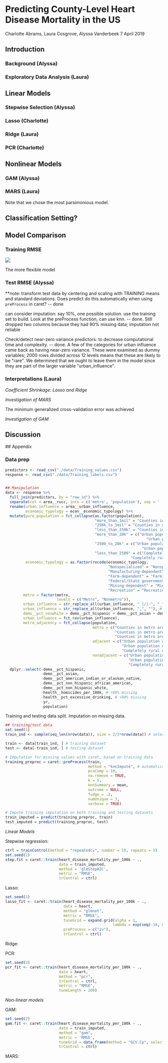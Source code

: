 Predicting County-Level Heart Disease Mortality in the US
================
Charlotte Abrams, Laura Cosgrove, Alyssa Vanderbeek
7 April 2019

Introduction
------------

### Background (Alyssa)

### Exploratory Data Analysis (Laura)

Linear Models
-------------

### Stepwise Selection (Alyssa)

### Lasso (Charlotte)

### Ridge (Laura)

### PCR (Charlotte)

Nonlinear Models
----------------

### GAM (Alyssa)

### MARS (Laura)

Note that we chose the most parsimonious model.

Classification Setting?
-----------------------

Model Comparison
----------------

### Training RMSE

![](project_files/figure-markdown_github/unnamed-chunk-2-1.png)

The more flexible model

### Test RMSE (Alyssa)

\*\*note: transform test data by centering and scaling with TRAINING means and standard deviations. Does predict do this automatically when using `preProcess` in caret? -- done

can consider imputation: say 10%, one possible solution. use the training set to build. Look at the preProcess function, can use knn. -- done. Still dropped two columns because they had 90% missing data; imputation not reliable

Check/detect near-zero variance predictors: to decrease computational time and complexity. -- done. A few of the categories for urban influence came back as having near-zero variance. These were examined as dummy variables; 2000 rows divided across 12 levels means that these are likely to be "rare". We determined that we ought to leave them in the model since they are part of the larger variable "urban\_influence".

### Interpretations (Laura)

*Coefficient Shrinkage: Lasso and Ridge*

*Investigation of MARS*

The minimum generalized cross-validation error was achieved

*Investigation of GAM*

Discussion
----------

\#\# Appendix

### Data prep

``` r
predictors <- read_csv("./data/Training_values.csv") 
response <- read_csv("./data/Training_labels.csv") 


## Manipulation
data <- response %>% 
  full_join(predictors, by = "row_id") %>%
  separate(col = area__rucc, into = c('metro', 'population'), sep = ' - ') %>%
  rename(urban_influence = area__urban_influence,
         economic_typology = econ__economic_typology) %>%
  mutate(pure_population = fct_collapse(as.factor(population), 
                                        "more_than_1mil" = "Counties in metro areas of 1 million population or more",
                                        "250k_to_1mil" = "Counties in metro areas of 250,000 to 1 million population",
                                        "less_than_250k" = "Counties in metro areas of fewer than 250,000 population",
                                        "more_than_20k" = c("Urban population of 20,000 or more, adjacent to a metro area", 
                                                               "Urban population of 20,000 or more, not adjacent to a metro area"),
                                        "2500_to_20k" = c("Urban population of 2,500 to 19,999, adjacent to a metro area", 
                                                             "Urban population of 2,500 to 19,999, not adjacent to a metro area"),
                                        "less_than_2500" = c("Completely rural or less than 2,500 urban population, adjacent to a metro area", 
                                                        "Completely rural or less than 2,500 urban population, not adjacent to a metro area")),
         economic_typology = as.factor(recode(economic_typology,
                                              "Nonspecialized" = "Nonspecialized",
                                              "Manufacturing-dependent" = "Manufacturing",
                                              "Farm-dependent" = "Farming",
                                              "Federal/State government-dependent" = "Government",
                                              "Mining-dependent" = "Mining",
                                              "Recreation" = "Recreation")),
        metro = factor(metro, 
                       levels = c("Metro", "Nonmetro")),
        urban_influence = str_replace_all(urban_influence, " |/|-", "_"), # replace problematic characters
        urban_influence = str_replace_all(urban_influence, ",", ""), # replace problematic characters
        demo__pct_nonwhite = demo__pct_hispanic + demo__pct_asian + demo__pct_american_indian_or_alaskan_native + demo__pct_non_hispanic_african_american,
        urban_influence = fct_rev(urban_influence),
        metro_adjacency = fct_collapse(population, 
                                       metro = c("Counties in metro areas of 1 million population or more", 
                                                 "Counties in metro areas of 250,000 to 1 million population", 
                                                 "Counties in metro areas of fewer than 250,000 population"),
                                       adjacent = c("Urban population of 20,000 or more, adjacent to a metro area", 
                                                    "Urban population of 2,500 to 19,999, adjacent to a metro area", 
                                                    "Completely rural or less than 2,500 urban population, adjacent to a metro area"),
                                       nonadjacent = c("Urban population of 20,000 or more, not adjacent to a metro area", 
                                                       "Urban population of 2,500 to 19,999, not adjacent to a metro area", 
                                                       "Completely rural or less than 2,500 urban population, not adjacent to a metro area"))) %>% 
  dplyr::select(-demo__pct_hispanic, 
                -demo__pct_asian,
                -demo__pct_american_indian_or_alaskan_native, 
                -demo__pct_non_hispanic_african_american,
                -demo__pct_non_hispanic_white,
                -health__homicides_per_100k, # >90% missing
                -health__pct_excessive_drinking, # >90% missing
                -yr,
                -population) 
```

Training and testing data split. Imputation on missing data.

``` r
## training/test data
set.seed(1)
train_ind <- sample(seq_len(nrow(data)), size = 2/3*nrow(data)) # select rows in 2:1 ratio 

train <- data[train_ind, ] # training dataset
test <- data[-train_ind, ] # testing dataset

# Imputation for missing values with caret, based on training data
training_preproc = caret::preProcess(train, 
                                     method = "knnImpute", # automatically centers and scales data
                                     pcaComp = 10,
                                     na.remove = TRUE,
                                     k = 5,
                                     knnSummary = mean,
                                     outcome = NULL,
                                     fudge = .2,
                                     numUnique = 3,
                                     verbose = TRUE)

# Impute training imputation on both training and testing datasets
train_imputed = predict(training_preproc, train)
test_imputed = predict(training_preproc, test)
```

*Linear Models*

Stepwise regression:

``` r
ctrl = trainControl(method = "repeatedcv", number = 10, repeats = 5)
set.seed(2)
step.fit = caret::train(heart_disease_mortality_per_100k ~ ., 
                        data = train_imputed, 
                        method = 'glmStepAIC',
                        metric = "RMSE",
                        trControl = ctrl)
```

Lasso:

``` r
set.seed(2)
lasso_fit <- caret::train(heart_disease_mortality_per_100k ~ ., 
                          data = heart,
                          method = "glmnet",
                          metric = "RMSE",
                          tuneGrid = expand.grid(alpha = 1,
                                                lambda = exp(seq(-10, 0, length = 200))),
                          preProcess = c("zv"),
                          trControl = ctrl)
```

Ridge:

PCR:

``` r
set.seed(2)
pcr_fit <- caret::train(heart_disease_mortality_per_100k ~ ., 
                        data = heart,
                        method = "pcr",
                        trControl = ctrl,
                        metric = "RMSE",
                        tuneLength = 200)
```

*Non-linear models*

GAM:

``` r
set.seed(2)
gam.fit <- caret::train(heart_disease_mortality_per_100k ~ ., 
                        data = train_imputed,
                        method = "gam",
                        metric = 'RMSE',
                        tuneGrid = data.frame(method = "GCV.Cp", select = c(TRUE, FALSE)),
                        trControl = ctrl)
```

MARS:
